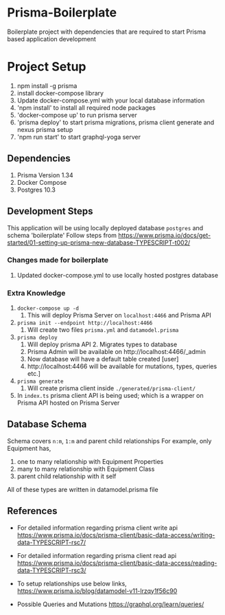# Prisma-Boilerplate

Boilerplate project with dependencies that are required to start Prisma based application development

# Project Setup

1. npm install -g prisma
2. install docker-compose library
3. Update docker-compose.yml with your local database information
4. 'npm install' to install all required node packages
5. 'docker-compose up' to run prisma server
6. 'prisma deploy' to start prisma migrations, prisma client generate and nexus prisma setup
7. 'npm run start' to start graphql-yoga server

## Dependencies

1. Prisma Version 1.34
2. Docker Compose
3. Postgres 10.3

## Development Steps

This application will be using locally deployed database `postgres` and schema 'boilerplate'
Follow steps from https://www.prisma.io/docs/get-started/01-setting-up-prisma-new-database-TYPESCRIPT-t002/

### Changes made for boilerplate

1. Updated docker-compose.yml to use locally hosted postgres database

### Extra Knowledge

1. `docker-compose up -d`
   1. This will deploy Prisma Server on `localhost:4466` and Prisma API
2. `prisma init --endpoint http://localhost:4466`
   1. Will create two files `prisma.yml` and `datamodel.prisma`
3. `prisma deploy`
   1. Will deploy prisma API 2. Migrates types to database
   2. Prisma Admin will be available on http://localhost:4466/\_admin
   3. Now database will have a default table created [user]
   4. http://localhost:4466 will be available for mutations, types, queries etc.]
4. `prisma generate`
   1. Will create prisma client inside `./generated/prisma-client/`
5. In `index.ts` prisma client API is being used; which is a wrapper on Prisma API hosted on Prisma Server

## Database Schema

Schema covers `n:m`, `1:m` and parent child relationships
For example, only Equipment has,

1. one to many relationship with Equipment Properties
2. many to many relationship with Equipment Class
3. parent child relationship with it self

All of these types are written in datamodel.prisma file

## References

- For detailed information regarding prisma client write api
  https://www.prisma.io/docs/prisma-client/basic-data-access/writing-data-TYPESCRIPT-rsc7/

- For detailed information regarding prisma client read api
  https://www.prisma.io/docs/prisma-client/basic-data-access/reading-data-TYPESCRIPT-rsc3/

- To setup relationships use below links,
  https://www.prisma.io/blog/datamodel-v11-lrzqy1f56c90

- Possible Queries and Mutations
  https://graphql.org/learn/queries/
